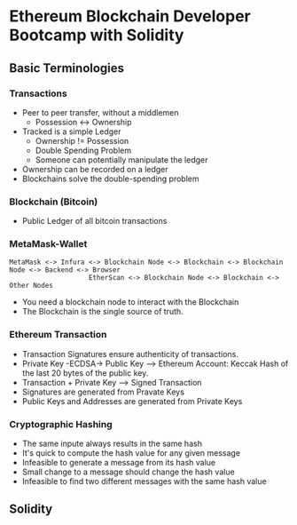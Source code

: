 # Ethereum Blockchain Developer Bootcamp with Solidity

## Basic Terminologies
### Transactions
- Peer to peer transfer, without a middlemen
    - Possession <-> Ownership
- Tracked is a simple Ledger
    - Ownership != Possession
    - Double Spending Problem
    - Someone can potentially manipulate the ledger
- Ownership can be recorded on a ledger
- Blockchains solve the double-spending problem

### Blockchain (Bitcoin)
- Public Ledger of all bitcoin transactions

### MetaMask-Wallet
```
MetaMask <-> Infura <-> Blockchain Node <-> Blockchain <-> Blockchain Node <-> Backend <-> Browser
                    EtherScan <-> Blockchain Node <-> Blockchain <-> Other Nodes
```
- You need a blockchain node to interact with the Blockchain
- The Blockchain is the single source of truth.

### Ethereum Transaction
- Transaction Signatures ensure authenticity of transactions.
- Private Key -ECDSA-> Public Key --> Ethereum Account: Keccak Hash of the last 20 bytes of the public key.
- Transaction + Private Key --> Signed Transaction
- Signatures are generated from Pravate Keys
- Public Keys and Addresses are generated from Private Keys

### Cryptographic Hashing
- The same inpute always results in the same hash
- It's quick to compute the hash value for any given message
- Infeasible to generate a message from its hash value
- Small change to a message should change the hash value
- Infeasible to find two different messages with the same hash value

## Solidity